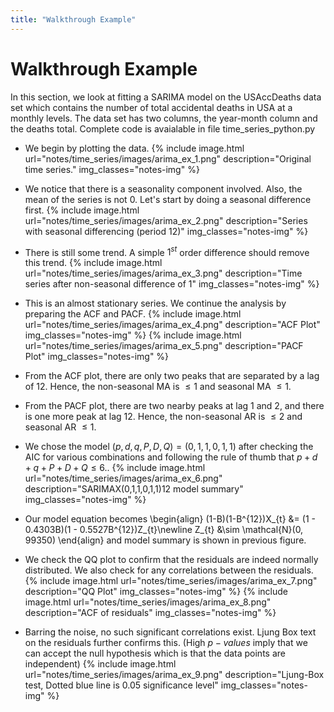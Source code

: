 ```yaml
---
title: "Walkthrough Example"
---
```


# Walkthrough Example

In this section, we look at fitting a SARIMA model on the USAccDeaths data set which contains the number of total accidental deaths in USA at a monthly levels. The data set has two columns, the year-month column and the deaths total. Complete code is avaialable in file time_series_python.py

-   We begin by plotting the data.
    {% include image.html url="notes/time_series/images/arima_ex_1.png" description="Original time series." img_classes="notes-img" %}

-   We notice that there is a seasonality component involved. Also, the mean of the series is not 0. Let's start by doing a seasonal difference first.
    {% include image.html url="notes/time_series/images/arima_ex_2.png" description="Series with seasonal differencing (period 12)" img_classes="notes-img" %}

-   There is still some trend. A simple $1^{st}$ order difference should remove this trend.
    {% include image.html url="notes/time_series/images/arima_ex_3.png" description="Time series after non-seasonal difference of 1" img_classes="notes-img" %}

-   This is an almost stationary series. We continue the analysis by preparing the ACF and PACF.
    {% include image.html url="notes/time_series/images/arima_ex_4.png" description="ACF Plot" img_classes="notes-img" %}
    {% include image.html url="notes/time_series/images/arima_ex_5.png" description="PACF Plot" img_classes="notes-img" %}

-   From the ACF plot, there are only two peaks that are separated by a lag of 12. Hence, the non-seasonal MA is $\leq 1$ and seasonal MA $\leq 1$.

-   From the PACF plot, there are two nearby peaks at lag 1 and 2, and there is one more peak at lag 12. Hence, the non-seasonal AR is $\leq 2$ and seasonal AR $\leq 1$.

-   We chose the model $(p,d,q,P,D,Q) = (0,1,1,0,1,1)$ after checking the AIC for various combinations and following the rule of thumb that $p+d+q+P+D+Q \leq 6$..
    {% include image.html url="notes/time_series/images/arima_ex_6.png" description="SARIMAX(0,1,1,0,1,1)12 model summary" img_classes="notes-img" %}

-   Our model equation becomes
    \begin{align}
            (1-B)(1-B^{12})X_{t} &= (1 - 0.4303B)(1 - 0.5527B^{12})Z_{t}\newline
            Z_{t} &\sim \mathcal{N}(0, 99350)
        \end{align}
    and model summary is shown in previous figure.

-   We check the QQ plot to confirm that the residuals are indeed normally distributed. We also check for any correlations between the residuals.
    {% include image.html url="notes/time_series/images/arima_ex_7.png" description="QQ Plot" img_classes="notes-img" %}
    {% include image.html url="notes/time_series/images/arima_ex_8.png" description="ACF of residuals" img_classes="notes-img" %}

-   Barring the noise, no such significant correlations exist. Ljung Box text on the residuals further confirms this. (High $p-values$ imply that we can accept the null hypothesis which is that the data points are independent)
    {% include image.html url="notes/time_series/images/arima_ex_9.png" description="Ljung-Box test, Dotted blue line is 0.05 significance level" img_classes="notes-img" %}
